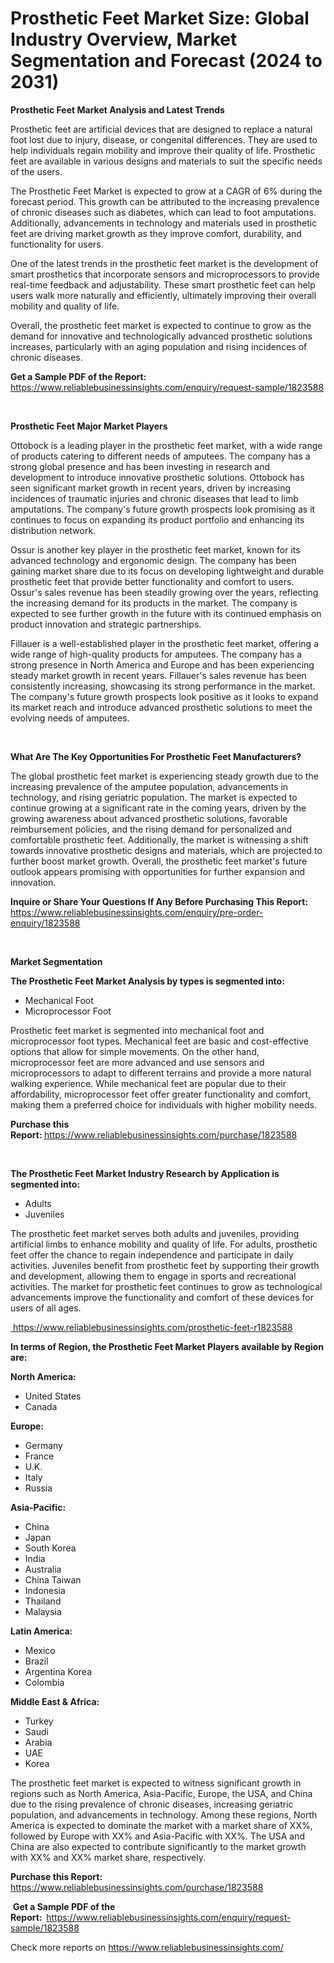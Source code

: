 <p><h1>Prosthetic Feet Market Size: Global Industry Overview, Market Segmentation and Forecast (2024 to 2031)</h1></p><p><strong>Prosthetic Feet Market Analysis and Latest Trends</strong></p>
<p><p>Prosthetic feet are artificial devices that are designed to replace a natural foot lost due to injury, disease, or congenital differences. They are used to help individuals regain mobility and improve their quality of life. Prosthetic feet are available in various designs and materials to suit the specific needs of the users.</p><p>The Prosthetic Feet Market is expected to grow at a CAGR of 6% during the forecast period. This growth can be attributed to the increasing prevalence of chronic diseases such as diabetes, which can lead to foot amputations. Additionally, advancements in technology and materials used in prosthetic feet are driving market growth as they improve comfort, durability, and functionality for users.</p><p>One of the latest trends in the prosthetic feet market is the development of smart prosthetics that incorporate sensors and microprocessors to provide real-time feedback and adjustability. These smart prosthetic feet can help users walk more naturally and efficiently, ultimately improving their overall mobility and quality of life.</p><p>Overall, the prosthetic feet market is expected to continue to grow as the demand for innovative and technologically advanced prosthetic solutions increases, particularly with an aging population and rising incidences of chronic diseases.</p></p>
<p><strong>Get a Sample PDF of the Report:&nbsp;</strong> <a href="https://www.reliablebusinessinsights.com/enquiry/request-sample/1823588">https://www.reliablebusinessinsights.com/enquiry/request-sample/1823588</a></p>
<p>&nbsp;</p>
<p><strong>Prosthetic Feet Major Market Players</strong></p>
<p><p>Ottobock is a leading player in the prosthetic feet market, with a wide range of products catering to different needs of amputees. The company has a strong global presence and has been investing in research and development to introduce innovative prosthetic solutions. Ottobock has seen significant market growth in recent years, driven by increasing incidences of traumatic injuries and chronic diseases that lead to limb amputations. The company's future growth prospects look promising as it continues to focus on expanding its product portfolio and enhancing its distribution network.</p><p>Ossur is another key player in the prosthetic feet market, known for its advanced technology and ergonomic design. The company has been gaining market share due to its focus on developing lightweight and durable prosthetic feet that provide better functionality and comfort to users. Ossur's sales revenue has been steadily growing over the years, reflecting the increasing demand for its products in the market. The company is expected to see further growth in the future with its continued emphasis on product innovation and strategic partnerships.</p><p>Fillauer is a well-established player in the prosthetic feet market, offering a wide range of high-quality products for amputees. The company has a strong presence in North America and Europe and has been experiencing steady market growth in recent years. Fillauer's sales revenue has been consistently increasing, showcasing its strong performance in the market. The company's future growth prospects look positive as it looks to expand its market reach and introduce advanced prosthetic solutions to meet the evolving needs of amputees.</p></p>
<p>&nbsp;</p>
<p><strong>What Are The Key Opportunities For Prosthetic Feet Manufacturers?</strong></p>
<p><p>The global prosthetic feet market is experiencing steady growth due to the increasing prevalence of the amputee population, advancements in technology, and rising geriatric population. The market is expected to continue growing at a significant rate in the coming years, driven by the growing awareness about advanced prosthetic solutions, favorable reimbursement policies, and the rising demand for personalized and comfortable prosthetic feet. Additionally, the market is witnessing a shift towards innovative prosthetic designs and materials, which are projected to further boost market growth. Overall, the prosthetic feet market's future outlook appears promising with opportunities for further expansion and innovation.</p></p>
<p><strong>Inquire or Share Your Questions If Any Before Purchasing This Report:</strong> <a href="https://www.reliablebusinessinsights.com/enquiry/pre-order-enquiry/1823588">https://www.reliablebusinessinsights.com/enquiry/pre-order-enquiry/1823588</a></p>
<p>&nbsp;</p>
<p><strong>Market Segmentation</strong></p>
<p><strong>The Prosthetic Feet Market Analysis by types is segmented into:</strong></p>
<p><ul><li>Mechanical Foot</li><li>Microprocessor Foot</li></ul></p>
<p><p>Prosthetic feet market is segmented into mechanical foot and microprocessor foot types. Mechanical feet are basic and cost-effective options that allow for simple movements. On the other hand, microprocessor feet are more advanced and use sensors and microprocessors to adapt to different terrains and provide a more natural walking experience. While mechanical feet are popular due to their affordability, microprocessor feet offer greater functionality and comfort, making them a preferred choice for individuals with higher mobility needs.</p></p>
<p><strong>Purchase this Report:&nbsp;</strong><a href="https://www.reliablebusinessinsights.com/purchase/1823588">https://www.reliablebusinessinsights.com/purchase/1823588</a></p>
<p>&nbsp;</p>
<p><strong>The Prosthetic Feet Market Industry Research by Application is segmented into:</strong></p>
<p><ul><li>Adults</li><li>Juveniles</li></ul></p>
<p><p>The prosthetic feet market serves both adults and juveniles, providing artificial limbs to enhance mobility and quality of life. For adults, prosthetic feet offer the chance to regain independence and participate in daily activities. Juveniles benefit from prosthetic feet by supporting their growth and development, allowing them to engage in sports and recreational activities. The market for prosthetic feet continues to grow as technological advancements improve the functionality and comfort of these devices for users of all ages.</p></p>
<p><a href="https://www.reliablebusinessinsights.com/prosthetic-feet-r1823588">&nbsp;https://www.reliablebusinessinsights.com/prosthetic-feet-r1823588</a></p>
<p><strong>In terms of Region, the Prosthetic Feet Market Players available by Region are:</strong></p>
<p>
    <p> <strong> North America: </strong>
        <ul>
            <li>United States</li>
            <li>Canada</li>
        </ul>
        </p> 
    <p> <strong> Europe: </strong>
        <ul>
            <li>Germany</li>
            <li>France</li>
            <li>U.K.</li>
            <li>Italy</li>
            <li>Russia</li>
        </ul>
        </p> 
    <p> <strong> Asia-Pacific: </strong>
        <ul>
            <li>China</li>
            <li>Japan</li>
            <li>South Korea</li>
            <li>India</li>
            <li>Australia</li>
            <li>China Taiwan</li>
            <li>Indonesia</li>
            <li>Thailand</li>
            <li>Malaysia</li>
        </ul>
        </p> 
    <p> <strong> Latin America: </strong>
        <ul>
            <li>Mexico</li>
            <li>Brazil</li>
            <li>Argentina Korea</li>
            <li>Colombia</li>
        </ul>
        </p> 
    <p> <strong> Middle East & Africa: </strong>
        <ul>
            <li>Turkey</li>
            <li>Saudi</li>
            <li>Arabia</li>
            <li>UAE</li>
            <li>Korea</li>
        </ul>
    </p>
    </p>
<p><p>The prosthetic feet market is expected to witness significant growth in regions such as North America, Asia-Pacific, Europe, the USA, and China due to the rising prevalence of chronic diseases, increasing geriatric population, and advancements in technology. Among these regions, North America is expected to dominate the market with a market share of XX%, followed by Europe with XX% and Asia-Pacific with XX%. The USA and China are also expected to contribute significantly to the market growth with XX% and XX% market share, respectively.</p></p>
<p><strong>Purchase this Report: </strong><a href="https://www.reliablebusinessinsights.com/purchase/1823588">https://www.reliablebusinessinsights.com/purchase/1823588</a></p>
<p>&nbsp;<strong>Get a Sample PDF of the Report:&nbsp;&nbsp;</strong><a href="https://www.reliablebusinessinsights.com/enquiry/request-sample/1823588">https://www.reliablebusinessinsights.com/enquiry/request-sample/1823588</a></p>
<p><strong></strong></p>
<p>Check more reports on <a href="https://www.reliablebusinessinsights.com/">https://www.reliablebusinessinsights.com/</a></p>
